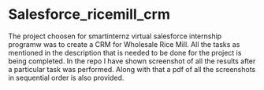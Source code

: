 # Salesforce_ricemill_crm

The project choosen for smartinternz virtual salesforce internship programw was to create a CRM for Wholesale Rice Mill. All the tasks as mentioned in the description that is needed to be done for the project is being completed. In the repo I have shown screenshot of all the results after a particular task was performed. Along with that a pdf of all the screenshots in sequential order is also provided. 
